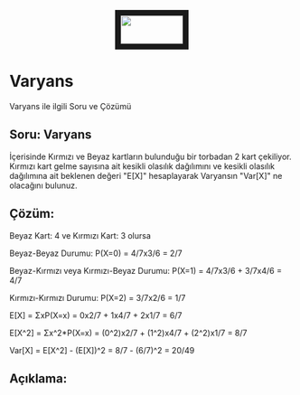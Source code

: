 <p align="center">
<a href="#" target="_blank">
 <img src="https://colab.research.google.com/assets/colab-badge.svg" width="110" height="50" border="10" />
</a>
</p>  

# Varyans
Varyans ile ilgili Soru ve Çözümü

## Soru: Varyans
İçerisinde Kırmızı ve Beyaz kartların bulunduğu bir torbadan 2 kart çekiliyor. Kırmızı kart gelme sayısına ait kesikli olasılık dağılımını ve kesikli olasılık dağılımına ait beklenen değeri "E[X]" hesaplayarak Varyansın "Var[X]" ne olacağını bulunuz.

## Çözüm:
Beyaz Kart: 4 ve Kırmızı Kart: 3 olursa

Beyaz-Beyaz Durumu: P(X=0) = 4/7x3/6 = 2/7

Beyaz-Kırmızı veya Kırmızı-Beyaz Durumu: P(X=1) = 4/7x3/6 + 3/7x4/6 = 4/7

Kırmızı-Kırmızı Durumu: P(X=2) = 3/7x2/6 = 1/7

E[X] = ΣxP(X=x) = 0x2/7 + 1x4/7 + 2x1/7 = 6/7

E[X^2] = Σx^2*P(X=x) = (0^2)x2/7 + (1^2)x4/7 + (2^2)x1/7 = 8/7

Var[X] = E[X^2] - (E[X])^2 = 8/7 - (6/7)^2 = 20/49
 
## Açıklama:
